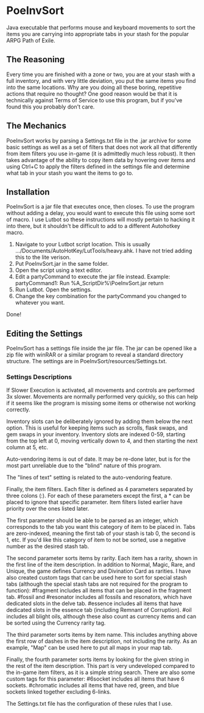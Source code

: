 # PoeInvSort
Java executable that performs mouse and keyboard movements to sort the items you are carrying into appropriate tabs in your stash for the popular ARPG Path of Exile. 

## The Reasoning
Every time you are finished with a zone or two, you are at your stash with a full inventory, and with very little deviation, you put the same items you find into the same locations. Why are you doing all these boring, repetitive actions that require no thought? One good reason would be that it is technically against Terms of Service to use this program, but if you've found this you probably don't care. 

## The Mechanics
PoeInvSort works by parsing a Settings.txt file in the .jar archive for some basic settings as well as a set of filters that does not work all that differently from item filters you use in-game (it is admittedly much less robust). It then takes advantage of the ability to copy item data by hovering over items and using Ctrl+C to apply the filters defined in the settings file and determine what tab in your stash you want the items to go to. 

## Installation
PoeInvSort is a jar file that executes once, then closes. To use the program without adding a delay, you would want to execute this file using some sort of macro. I use Lutbot so these instructions will mostly pertain to hacking it into there, but it shouldn't be difficult to add to a different Autohotkey macro. 

1. Navigate to your Lutbot script location. This is usually .../Documents/AutoHotKey/LutTools/heavy.ahk. I have not tried adding this to the lite verison. 
2. Put PoeInvSort.jar in the same folder.
3. Open the script using a text editor.
4. Edit a partyCommand to execute the jar file instead. Example: 
partyCommand1:
	Run %A_ScriptDir%\PoeInvSort.jar
	return
5. Run Lutbot. Open the settings. 
6. Change the key combination for the partyCommand you changed to whatever you want.

Done!

## Editing the Settings
PoeInvSort has a settings file inside the jar file. The jar can be opened like a zip file with winRAR or a similar program to reveal a standard directory structure. The settings are in PoeInvSort/resources/Settings.txt.

### Settings Descriptions
If Slower Execution is activated, all movements and controls are performed 3x slower. Movements are normally performed very quickly, so this can help if it seems like the program is missing some items or otherwise not working correctly.

Inventory slots can be deliberately ignored by adding them below the next option. This is useful for keeping items such as scrolls, flask swaps, and gem swaps in your inventory. Inventory slots are indexed 0-59, starting from the top left at 0, moving vertically down to 4, and then starting the next column at 5, etc. 

Auto-vendoring items is out of date. It may be re-done later, but is for the most part unreliable due to the "blind" nature of this program. 

The "lines of text" setting is related to the auto-vendoring feature.

Finally, the item filters. Each filter is defined as 4 parameters separated by three colons (:). For each of these parameters except the first, a * can be placed to ignore that specific parameter. Item filters listed earlier have priority over the ones listed later. 

The first parameter should be able to be parsed as an integer, which corresponds to the tab you want this category of item to be placed in. Tabs are zero-indexed, meaning the first tab of your stash is tab 0, the second is 1, etc. If you'd like this category of item to not be sorted, use a negative number as the desired stash tab. 

The second parameter sorts items by rarity. Each item has a rarity, shown in the first line of the item description. In addition to Normal, Magic, Rare, and Unique, the game defines Currency and Divination Card as rarities. I have also created custom tags that can be used here to sort for special stash tabs (although the special stash tabs are not required for the program to function):
#fragment includes all items that can be placed in the fragment tab.
#fossil and #resonator includes all fossils and resonators, which have dedicated slots in the delve tab.
#essence includes all items that have dedicated slots in the essence tab (including Remnant of Corruption).
#oil includes all blight oils, although these also count as currency items and can be sorted using the Currency rarity tag. 

The third parameter sorts items by item name. This includes anything above the first row of dashes in the item description, not including the rarity. As an example, "Map" can be used here to put all maps in your map tab. 

Finally, the fourth parameter sorts items by looking for the given string in the rest of the item description. This part is very undeveloped compared to the in-game item filters, as it is a simple string search. There are also some custom tags for this parameter:
#6socket includes all items that have 6 sockets.
#chromatic includes all items that have red, green, and blue sockets linked together excluding 6-links. 

The Settings.txt file has the configuration of these rules that I use. 

